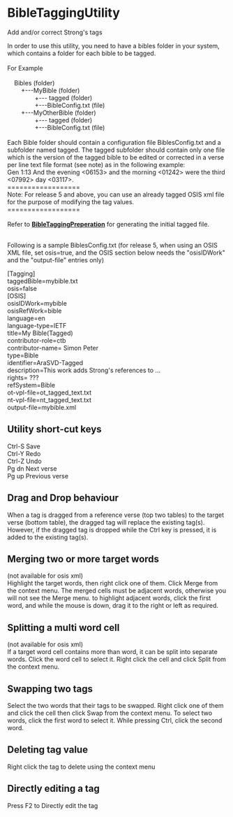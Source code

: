# BibleTaggingUtility
 Add and/or correct Strong's tags
 
In order to use this utility, you need to have a bibles folder in your system, which contains a folder for each bible to be tagged.<br>
<br>
For Example<br><br>
&nbsp;&nbsp;&nbsp;&nbsp;Bibles (folder)<br>
&nbsp;&nbsp;&nbsp;&nbsp;&nbsp;&nbsp;&nbsp;&nbsp;+---MyBible (folder)<br>
&nbsp;&nbsp;&nbsp;&nbsp;&nbsp;&nbsp;&nbsp;&nbsp;&nbsp;&nbsp;&nbsp;&nbsp;&nbsp;&nbsp;&nbsp;&nbsp;+--- tagged (folder)<br>
&nbsp;&nbsp;&nbsp;&nbsp;&nbsp;&nbsp;&nbsp;&nbsp;&nbsp;&nbsp;&nbsp;&nbsp;&nbsp;&nbsp;&nbsp;&nbsp;+---BibleConfig.txt (file)<br>
&nbsp;&nbsp;&nbsp;&nbsp;&nbsp;&nbsp;&nbsp;&nbsp;+---MyOtherBible (folder)<br>
&nbsp;&nbsp;&nbsp;&nbsp;&nbsp;&nbsp;&nbsp;&nbsp;&nbsp;&nbsp;&nbsp;&nbsp;&nbsp;&nbsp;&nbsp;&nbsp;+--- tagged (folder)<br>
&nbsp;&nbsp;&nbsp;&nbsp;&nbsp;&nbsp;&nbsp;&nbsp;&nbsp;&nbsp;&nbsp;&nbsp;&nbsp;&nbsp;&nbsp;&nbsp;+---BibleConfig.txt (file)<br>
<br>
Each Bible folder should contain a configuration file BiblesConfig.txt and a subfolder named tagged.
The tagged subfolder should contain only one file which is the version of the tagged bible to be edited or corrected in a verse per line text file format (see note) as in the following example:<br>
Gen 1:13 And the evening <06153> and the morning <01242> were the third <07992> day <03117>. <br>
================== <br>
Note: For release 5 and above, you can use an already tagged OSIS xml file for the purpose of modifying the tag values.<br>
================== <br>
<br>
Refer to [**BibleTaggingPreperation**](https://github.com/sabdelmalik/BibleTaggingPreperation) for generating the initial tagged file.<br>
<br>

Following is a sample BiblesConfig.txt (for release 5, when using an OSIS XML file, set osis=true, and the OSIS section below needs the "osisIDWork" and the "output-file" entries only)

[Tagging]<br>
taggedBible=mybible.txt<br>
osis=false
<br>
[OSIS]<br>
osisIDWork=mybible<br>
osisRefWork=bible<br>
language=en<br>
language-type=IETF<br>
title=My Bible(Tagged)<br>
contributor-role=ctb<br>
contributor-name= Simon Peter<br>
type=Bible<br>
identifier=AraSVD-Tagged<br>
description=This work adds Strong's references to ...<br>
rights= ???<br>
refSystem=Bible<br>
ot-vpl-file=ot_tagged_text.txt<br>
nt-vpl-file=nt_tagged_text.txt<br>
output-file=mybible.xml<br>

## Utility short-cut keys
Ctrl-S Save<br>
Ctrl-Y Redo<br>
Ctrl-Z Undo<br>
Pg dn Next verse<br>
Pg up Previous verse<br>

## Drag and Drop behaviour
When a tag is dragged from a reference verse (top two tables) to the target verse (bottom table), the dragged tag will replace the existing tag(s).<br>
However, if the dragged tag is dropped while the Ctrl key is pressed, it is added to the existing tag(s).

## Merging two or more target words
(not available for osis xml)<br>
Highlight the target words, then right click one of them. Click Merge from the context menu.
The merged cells must be adjacent words, otherwise you will not see the Merge menu.
to highlight adjacent words, click the first word, and while the mouse is down, drag it to the right or left as required.
## Splitting a multi word cell
(not available for osis xml)<br>
If a target word cell contains more than word, it can be split into separate words. Click the word cell to select it. Right click the cell and click Split from the context menu.
## Swapping two tags
Select the two words that their tags to be swapped. Right click one of them and click the cell then click Swap from the context menu.
To select two words, click the first word to select it. While pressing Ctrl, click the second word.
## Deleting tag value
Right click the tag to delete using the context menu
## Directly editing a tag
Press F2 to Directly edit the tag
